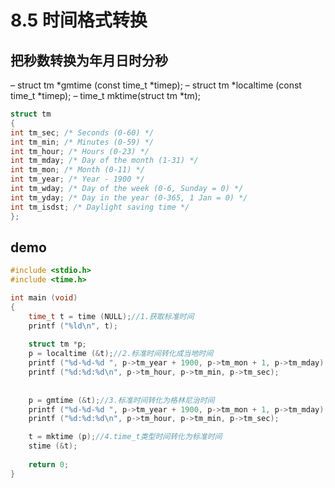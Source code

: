 # 8.5 时间格式转换
## 把秒数转换为年月日时分秒
– struct tm *gmtime (const time_t *timep);
– struct tm *localtime (const time_t *timep);
– time_t mktime(struct tm *tm);
```c
struct tm
{
int tm_sec; /* Seconds (0-60) */
int tm_min; /* Minutes (0-59) */
int tm_hour; /* Hours (0-23) */
int tm_mday; /* Day of the month (1-31) */
int tm_mon; /* Month (0-11) */
int tm_year; /* Year - 1900 */
int tm_wday; /* Day of the week (0-6, Sunday = 0) */
int tm_yday; /* Day in the year (0-365, 1 Jan = 0) */
int tm_isdst; /* Daylight saving time */
};
```
## demo
```c
#include <stdio.h>
#include <time.h>

int main (void)
{
    time_t t = time (NULL);//1.获取标准时间
    printf ("%ld\n", t);
    
    struct tm *p;
    p = localtime (&t);//2.标准时间转化成当地时间
    printf ("%d-%d-%d ", p->tm_year + 1900, p->tm_mon + 1, p->tm_mday);
    printf ("%d:%d:%d\n", p->tm_hour, p->tm_min, p->tm_sec);
    
    
    p = gmtime (&t);//3.标准时间转化为格林尼治时间
    printf ("%d-%d-%d ", p->tm_year + 1900, p->tm_mon + 1, p->tm_mday);
    printf ("%d:%d:%d\n", p->tm_hour, p->tm_min, p->tm_sec);

    t = mktime (p);//4.time_t类型时间转化为标准时间
    stime (&t);
    
    return 0;
}
```

